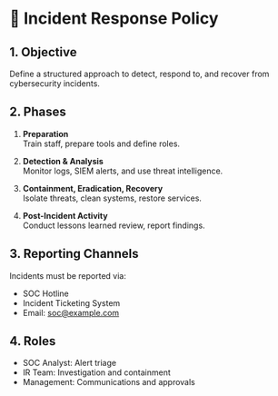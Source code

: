 # 🚨 Incident Response Policy

## 1. Objective
Define a structured approach to detect, respond to, and recover from cybersecurity incidents.

## 2. Phases

1. **Preparation**  
   Train staff, prepare tools and define roles.

2. **Detection & Analysis**  
   Monitor logs, SIEM alerts, and use threat intelligence.

3. **Containment, Eradication, Recovery**  
   Isolate threats, clean systems, restore services.

4. **Post-Incident Activity**  
   Conduct lessons learned review, report findings.

## 3. Reporting Channels
Incidents must be reported via:
- SOC Hotline
- Incident Ticketing System
- Email: soc@example.com

## 4. Roles
- SOC Analyst: Alert triage
- IR Team: Investigation and containment
- Management: Communications and approvals

